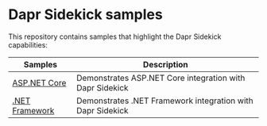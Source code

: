 # Dapr Sidekick samples

This repository contains samples that highlight the Dapr Sidekick capabilities:

| Samples                          | Description                                                |
| -------------------------------- | ---------------------------------------------------------- |
| [ASP.NET Core](./AspNetCore)     | Demonstrates ASP.NET Core integration with Dapr Sidekick   |
| [.NET Framework](./NetFramework) | Demonstrates .NET Framework integration with Dapr Sidekick |
